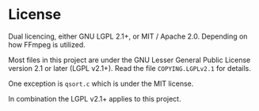 # License

Dual licencing, either GNU LGPL 2.1+, or MIT / Apache 2.0.
Depending on how FFmpeg is utilized.

Most files in this project are under the GNU Lesser General Public License
version 2.1 or later (LGPL v2.1+). Read the file `COPYING.LGPLv2.1` for details.

One exception is `qsort.c` which is under the MIT license.

In combination the LGPL v2.1+ applies to this project.

